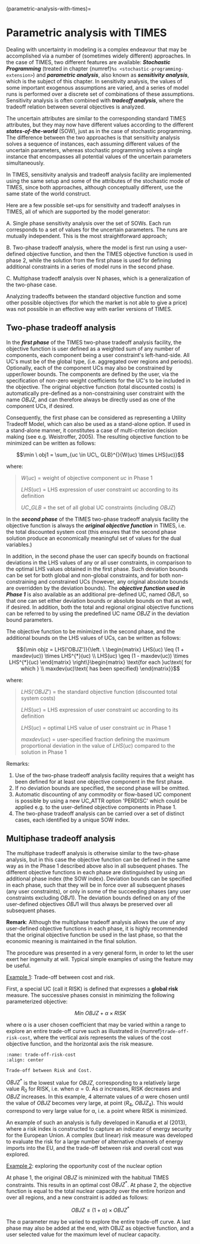 (parametric-analysis-with-times)=
# Parametric analysis with TIMES

Dealing with uncertainty in modeling is a complex endeavour that may be accomplished via a number of (sometimes widely different) approaches. In the case of TIMES, two different features are available: ***Stochastic Programming*** (treated in chapter {numref}`%s <stochastic-programming-extension>`) and ***parametric analysis***, also known as ***sensitivity analysis***, which is the subject of this chapter. In sensitivity analysis, the values of some important exogenous assumptions are varied, and a series of model runs is performed over a discrete set of combinations of these assumptions. Sensitivity analysis is often combined with ***tradeoff analysis***, where the tradeoff relation between several objectives is analyzed.

The uncertain attributes are similar to the corresponding standard TIMES attributes, but they may now have different values according to the different ***states-of-the-world*** (SOW), just as in the case of stochastic programming. The difference between the two approaches is that sensitivity analysis solves a sequence of instances, each assuming different values of the uncertain parameters, whereas stochastic programming solves a single instance that encompasses all potential values of the uncertain parameters simultaneously.

In TIMES, sensitivity analysis and tradeoff analysis facility are implemented using the same setup and some of the attributes of the stochastic mode of TIMES, since both approaches, although conceptually different, use the same state of the world construct.

Here are a few possible set-ups for sensitivity and tradeoff analyses in TIMES, all of which are supported by the model generator:

A.  Single phase sensitivity analysis over the set of SOWs. Each run corresponds to a set of values for the uncertain parameters. The runs are mutually independent. This is the most straightforward approach;

B.  Two-phase tradeoff analysis, where the model is first run using a user-defined objective function, and then the TIMES objective function is used in phase 2, while the solution from the first phase is used for defining additional constraints in a series of model runs in the second phase.

C.  Multiphase tradeoff analysis over N phases, which is a generalization of the two-phase case.

Analyzing tradeoffs between the standard objective function and some other possible objectives (for which the market is not able to give a price) was not possible in an effective way with earlier versions of TIMES.

## Two-phase tradeoff analysis

In the ***first phase*** of the TIMES two-phase tradeoff analysis facility, the objective function is user defined as a weighted sum of any number of components, each component being a user constraint\'s left-hand-side. All UC\'s must be of the global type, (i.e. aggregated over regions and periods). Optionally, each of the component UCs may also be constrained by upper/lower bounds. The components are defined by the user, via the specification of non-zero weight coefficients for the UC\'s to be included in the objective. The original objective function (total discounted costs) is automatically pre-defined as a non-constraining user constraint with the name $OBJZ$, and can therefore always be directly used as one of the component UCs, if desired.

Consequently, the first phase can be considered as representing a Utility Tradeoff Model, which can also be used as a stand-alone option. If used in a stand-alone manner, it constitutes a case of multi-criterion decision making (see e.g. Weistroffer, 2005). The resulting objective function to be minimized can be written as follows:

$$\min \ obj1 = \sum_{uc \in UC\_ GLB}^{}{W(uc) \times LHS(uc)}$$

where:

> $W(uc)$ = weight of objective component $uc$ in Phase 1
>
> $LHS(uc)$ = LHS expression of user constraint $uc$ according to its definition
>
> $UC\_GLB$ = the set of all global UC constraints (including $OBJZ$)

In the ***second phase*** of the TIMES two-phase tradeoff analysis facility the objective function is always the ***original objective function*** in TIMES, i.e. the total discounted system cost (this ensures that the second phase solution produce an economically meaningful set of values for the dual variables.)

In addition, in the second phase the user can specify bounds on fractional deviations in the LHS values of any or all user constraints, in comparison to the optimal LHS values obtained in the first phase. Such deviation bounds can be set for both global and non-global constraints, and for both non-constraining and constrained UCs (however, any original absolute bounds are overridden by the deviation bounds). The ***objective function used in Phase 1*** is also available as an additional pre-defined UC, named $OBJ1$, so that one can set either deviation bounds or absolute bounds on that as well, if desired. In addition, both the total and regional original objective functions can be referred to by using the predefined UC name $OBJZ$ in the deviation bound parameters.

The objective function to be minimized in the second phase, and the additional bounds on the LHS values of UCs, can be written as follows:

$${\min objz = LHS('OBJZ')}{\left. \ \begin{matrix} LHS(uc) \leq (1 + maxdev(uc)) \times LHS^{*}(uc) \\ LHS(uc) \geq (1 - maxdev(uc)) \times LHS^{*}(uc) \end{matrix} \right\}\begin{matrix} \text{for each }uc\text{ for which } \\ maxdev(uc)\text{ has been specified} \end{matrix}}$$

where:

> $LHS('OBJZ')$ = the standard objective function (discounted total system costs)
>
> $LHS(uc)$ = LHS expression of user constraint $uc$ according to its definition
>
> $LHS(uc)$ = optimal LHS value of user constraint $uc$ in Phase 1
>
> $maxdev(uc)$ = user-specified fraction defining the maximum proportional deviation in the value of $LHS(uc)$ compared to the solution in Phase 1

Remarks:
1. Use of the two-phase tradeoff analysis facility requires that a weight has been defined for at least one objective component in the first phase.
2. If no deviation bounds are specified, the second phase will be omitted.
3. Automatic discounting of any commodity or flow-based UC component is possible by using a new UC_ATTR option 'PERDISC' which could be applied e.g. to the user-defined objective components in Phase 1.
4. The two-phase tradeoff analysis can be carried over a set of distinct cases, each identified by a unique SOW index.

## Multiphase tradeoff analysis

The multiphase tradeoff analysis is otherwise similar to the two-phase analysis, but in this case the objective function can be defined in the same way as in the Phase 1 described above also in all subsequent phases. The different objective functions in each phase are distinguished by using an additional phase index (the SOW index). Deviation bounds can be specified in each phase, such that they will be in force over all subsequent phases (any user constraints), or only in some of the succeeding phases (any user constraints excluding $OBJ1$). The deviation bounds defined on any of the user-defined objectives $OBJ1$ will thus always be preserved over all subsequent phases.

**Remark**: Although the multiphase tradeoff analysis allows the use of any user-defined objective functions in each phase, it is highly recommended that the original objec­tive function be used in the last phase, so that the economic meaning is maintained in the final solution.

The procedure was presented in a very general form, in order to let the user exert her ingenuity at will. Typical simple examples of using the feature may be useful.

<ins>Example 1</ins>: Trade-off between cost and risk.

First, a special UC (call it RISK) is defined that expresses a **global risk** measure. The successive phases consist in minimizing the following parameterized objective:

$$Min\ OBJZ + \alpha \times RISK$$

where α is a user chosen coefficient that may be varied within a range to explore an entire trade-off curve such as illustrated in {numref}`trade-off-risk-cost`, where the vertical axis represents the values of the cost objective function, and the horizontal axis the risk measure.

```{figure} assets/risk-cost-trade-off.svg
:name: trade-off-risk-cost
:align: center

Trade-off between Risk and Cost.
```

$OBJZ^*$ is the lowest value for $OBJZ$, corresponding to a relatively large value $R_0$ for RISK, i.e. when $α = 0.$ As $α$ increases, RISK decreases and $OBJZ$ increases. In this example, 4 alternate values of $α$ were chosen until the value of $OBJZ$ becomes very large, at point ($R_4$, $OBJZ_4$). This would correspond to very large value for α, i.e. a point where RISK is minimized.

An example of such an analysis is fully developed in Kanudia et al (2013), where a risk index is constructed to capture an indicator of energy security for the European Union. A complex (but linear) risk measure was developed to evaluate the risk for a large number of alternative channels of energy imports into the EU, and the trade-off between risk and overall cost was explored.

<ins>Example 2</ins>: exploring the opportunity cost of the nuclear option

At phase 1, the original $OBJZ$ is minimized with the habitual TIMES constraints. This results in an optimal cost $OBJZ^*$. At phase 2, the objective function is equal to the total nuclear capacity over the entire horizon and over all regions, and a new constraint is added as follows:

$$OBJZ \leq (1 + \alpha) \times {OBJZ}^{*}$$

The α parameter may be varied to explore the entire trade-off curve. A last phase may also be added at the end, with OBJZ as objective function, and a user selected value for the maximum level of nuclear capacity.
